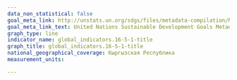 ```yaml
---
data_non_statistical: false
goal_meta_link: http://unstats.un.org/sdgs/files/metadata-compilation/Metadata-Goal-16.pdf
goal_meta_link_text: United Nations Sustainable Development Goals Metadata (pdf 1361kB)
graph_type: line
indicator_name: global_indicators.16-5-1-title
graph_title: global_indicators.16-5-1-title
national_geographical_coverage: Кыргызская Республика
measurement_units: 

---
```

